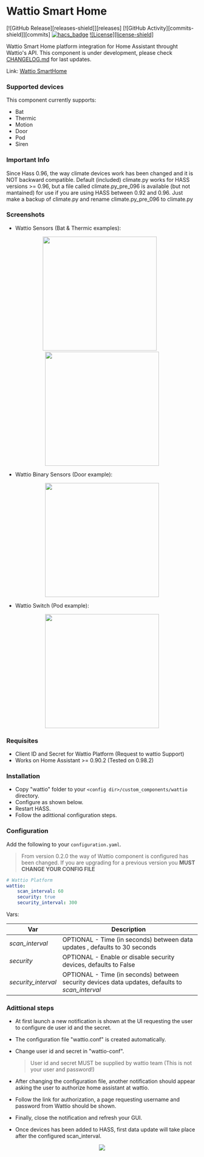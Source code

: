 # Wattio Smart Home
[![GitHub Release][releases-shield]][releases]
[![GitHub Activity][commits-shield]][commits]
[![hacs_badge](https://img.shields.io/badge/HACS-Custom-orange.svg?style=for-the-badge)](https://github.com/custom-components/hacs)
[![License][license-shield]](LICENSE.md)

Wattio Smart Home platform integration for Home Assistant throught Wattio's API. This component is under development, please check [CHANGELOG.md](https://github.com/dmoranf/home-assistant-custom-components/blob/master/wattio/CHANGELOG.md) for last updates.

Link: [Wattio SmartHome](https://wattio.com/)

### Supported devices

This component currently supports:

- Bat
- Thermic
- Motion
- Door
- Pod
- Siren

### Important Info

Since Hass 0.96, the way climate devices work has been changed and it is NOT backward compatible. Default (included) climate.py works for HASS versions >= 0.96, but a file called climate.py_pre_096 is available (but not mantained) for use if you are using HASS between 0.92 and 0.96. Just make a backup of climate.py and rename climate.py_pre_096 to climate.py

### Screenshots

 - Wattio Sensors (Bat & Thermic examples):

<p align="center">
<img src="https://raw.githubusercontent.com/dmoranf/home-assistant-custom-components/master/_screenshots/wattio_bat_sensor.png" width="300px">   &nbsp;&nbsp;  <img src="https://raw.githubusercontent.com/dmoranf/home-assistant-custom-components/master/_screenshots/wattio_thermic_sensor.png" width="300px"></p>

- Wattio Binary Sensors (Door example):

<p align="center">
<img src="https://raw.githubusercontent.com/dmoranf/home-assistant-custom-components/master/_screenshots/wattio_door_sensor.png" width="300px"></p>

- Wattio Switch (Pod example):

<p align="center">
<img src="https://raw.githubusercontent.com/dmoranf/home-assistant-custom-components/master/_screenshots/wattio_pod_switch.png" width="300px"></p>

### Requisites

 - Client ID and Secret for Wattio Platform (Request to wattio Support)
 - Works on Home Assistant >= 0.90.2 (Tested on 0.98.2)

### Installation

- Copy "wattio" folder to your `<config dir>/custom_components/wattio` directory.
- Configure as shown below.
- Restart HASS.
- Follow the adittional configuration steps.

### Configuration

Add the following to your `configuration.yaml`.

> From version 0.2.0 the way of Wattio component is configured has been changed. If you are upgrading for a previous version you **MUST CHANGE YOUR CONFIG FILE**

```yaml
# Wattio Platform
wattio:
    scan_interval: 60
    security: true
    security_interval: 300
```

Vars:

| Var | Description |
| --- | --- |
| *scan_interval* | OPTIONAL - Time (in seconds) between data updates , defaults to 30 seconds |
| *security* | OPTIONAL - Enable or disable security devices, defaults to False |
| *security_interval* | OPTIONAL - Time (in seconds) between security devices data updates, defaults to *scan_interval* |


### Adittional steps

 - At first launch a new notification is shown at the UI requesting the user to configure de user id and the secret. 
 - The configuration file "wattio.conf" is created automatically.
 - Change user id and secret in "wattio-conf".

   > User id and secret MUST be supplied by wattio team (This is not your user and password!)

 - After changing the configuration file, another notification should appear asking the user to authorize home assistant at wattio.
 - Follow the link for authorization, a page requesting username and password from Wattio should be shown.
 - Finally, close the notification and refresh your GUI.
 - Once devices has been added to HASS, first data update will take place after the configured scan_interval.


<p align="center">
<img src="https://raw.githubusercontent.com/dmoranf/home-assistant-custom-components/master/_screenshots/wattio_config.gif"></p>

  
